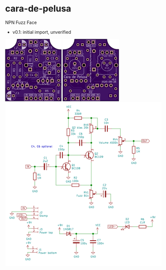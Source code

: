 # cara-de-pelusa

NPN Fuzz Face

* v0.1: initial import, unverified

![Front](https://raw.githubusercontent.com/rockola/cara-de-pelusa/master/images/cara-de-pelusa-v0.1-front.png)
![Back](https://raw.githubusercontent.com/rockola/cara-de-pelusa/master/images/cara-de-pelusa-v0.1-back.png)
![Schematic](https://raw.githubusercontent.com/rockola/cara-de-pelusa/master/images/cara-de-pelusa-schematic.png)

